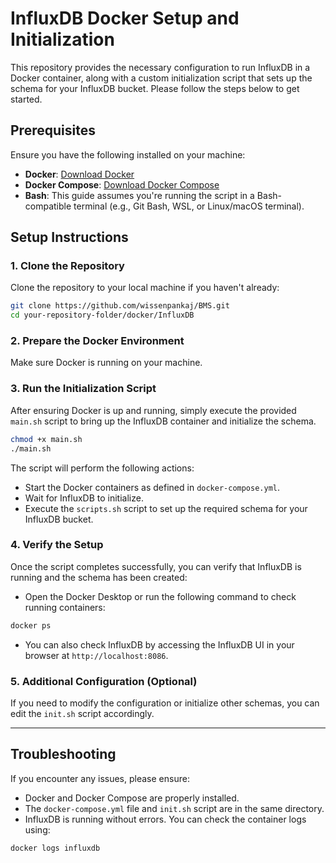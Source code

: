 # InfluxDB Docker Setup and Initialization

This repository provides the necessary configuration to run InfluxDB in a Docker container, along with a custom initialization script that sets up the schema for your InfluxDB bucket. Please follow the steps below to get started.

## Prerequisites

Ensure you have the following installed on your machine:

- **Docker**: [Download Docker](https://www.docker.com/get-started)
- **Docker Compose**: [Download Docker Compose](https://docs.docker.com/compose/install/)
- **Bash**: This guide assumes you're running the script in a Bash-compatible terminal (e.g., Git Bash, WSL, or Linux/macOS terminal).

## Setup Instructions

### 1. Clone the Repository

Clone the repository to your local machine if you haven't already:

```bash
git clone https://github.com/wissenpankaj/BMS.git
cd your-repository-folder/docker/InfluxDB
```

### 2. Prepare the Docker Environment

Make sure Docker is running on your machine.

### 3. Run the Initialization Script

After ensuring Docker is up and running, simply execute the provided `main.sh` script to bring up the InfluxDB container and initialize the schema.

```bash
chmod +x main.sh
./main.sh
```

The script will perform the following actions:

- Start the Docker containers as defined in `docker-compose.yml`.
- Wait for InfluxDB to initialize.
- Execute the `scripts.sh` script to set up the required schema for your InfluxDB bucket.

### 4. Verify the Setup

Once the script completes successfully, you can verify that InfluxDB is running and the schema has been created:

- Open the Docker Desktop or run the following command to check running containers:

```bash
docker ps
```

- You can also check InfluxDB by accessing the InfluxDB UI in your browser at `http://localhost:8086`.

### 5. Additional Configuration (Optional)

If you need to modify the configuration or initialize other schemas, you can edit the `init.sh` script accordingly.

---

## Troubleshooting

If you encounter any issues, please ensure:

- Docker and Docker Compose are properly installed.
- The `docker-compose.yml` file and `init.sh` script are in the same directory.
- InfluxDB is running without errors. You can check the container logs using:

```bash
docker logs influxdb
```